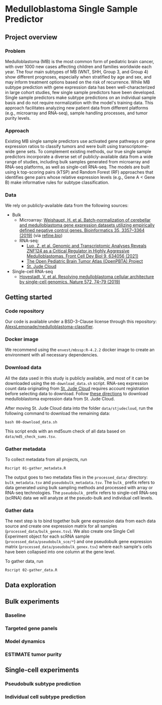 # Medulloblastoma Single Sample Predictor

## Project overview

### Problem

Medulloblastoma (MB) is the most common form of pediatric brain cancer, with over 1000 new cases affecting children and families worldwide each year.
The four main subtypes of MB (WNT, SHH, Group 3, and Group 4) show different prognoses, especially when stratified by age and sex, and may inform treatment options based on the risk of recurrence.
While MB subtype prediction with gene expression data has been well-characterized in large cohort studies, few single sample predictors have been developed.
Single sample predictors make subtype predictions on an individual sample basis and do not require normalization with the model's training data.
This approach facilitates analyzing new patient data from different platforms (e.g., microarray and RNA-seq), sample handling processes, and tumor purity levels.

### Approach

Existing MB single sample predictors use activated gene pathways or gene expression ratios to classify tumors and were built using transcriptome-wide gene sets.
To complement existing methods, our true single sample predictors incorporate a diverse set of publicly-available data from a wide range of studies, including bulk samples generated from microarray and RNA-seq platforms, as well as single-cell RNA-seq.
The models are built using k top-scoring pairs (kTSP) and Random Forest (RF) approaches that identifies gene pairs whose relative expression levels (e.g., Gene A < Gene B) make informative rules for subtype classification.

### Data

We rely on publicly-available data from the following sources:

- Bulk
  - Microarray: [Weishaupt, H. et al. Batch-normalization of cerebellar and medulloblastoma gene expression datasets utilizing empirically defined negative control genes. Bioinformatics 35, 3357–3364 (2019)](https://academic.oup.com/bioinformatics/article/35/18/3357/5305636) (via [refine.bio](refine.bio))
  - RNA-seq:
    - [Luo, Z. et al. Genomic and Transcriptomic Analyses Reveals ZNF124 as a Critical Regulator in Highly Aggressive Medulloblastomas. Front Cell Dev Biol 9, 634056 (2021)](https://www.frontiersin.org/articles/10.3389/fcell.2021.634056/full)
    - [The Open Pediatric Brain Tumor Atlas (OpenPBTA) Project](https://github.com/AlexsLemonade/OpenPBTA-analysis)
    - [St. Jude Cloud](stjude.cloud)
- Single-cell RNA-seq
  - [Hovestadt, V. et al. Resolving medulloblastoma cellular architecture by single-cell genomics. Nature 572, 74–79 (2019)](https://www.nature.com/articles/s41586-019-1434-6)

## Getting started

### Code repository

Our code is available under a BSD-3-Clause license through this repository: [AlexsLemonade/medulloblastoma-classifier](https://github.com/AlexsLemonade/medulloblastoma-classifier).

### Docker image

We recommend using the `envest/mbssp:R-4.2.2` docker image to create an environment with all necessary dependencies.

### Download data

All the data used in this study is publicly available, and most of it can be downloaded using the `00-download_data.sh` script.
RNA-seq expression count data originating from [St. Jude Cloud](stjude.cloud) requires account registration before selecting data to download.
Follow [these directions](download_stjude_cloud_data.md) to download medulloblastoma expression data from St. Jude Cloud.

After moving St. Jude Cloud data into the folder `data/stjudecloud`, run the following command to download the remaining data:

`bash 00-download_data.sh`

This script ends with an md5sum check of all data based on `data/md5_check_sums.tsv`.

### Gather metadata

To collect metadata from all projects, run

`Rscript 01-gather_metadata.R`

The output goes to two metadata files in the `processed_data/` directory: `bulk_metadata.tsv` and `pseudobulk_metadata.tsv`.
The `bulk_` prefix refers to data generated using bulk sampling methods and processed with array or RNA-seq technologies.
The `pseudobulk_` prefix refers to single-cell RNA-seq (scRNA) data we will analyze at the pseudo-bulk and individual cell levels.

### Gather data

The next step is to bind together bulk gene expression data from each data source and create one expression matrix for all samples (`processed_data/bulk_genex.tsv`).
We also create one Single Cell Experiment object for each scRNA sample (`processed_data/pseudobulk_sce/*`) and one pseudobulk gene expression matrix (`processed_data/pseudobulk_genex.tsv`) where each sample's cells have been collapsed into one column at the gene level.

To gather data, run

`Rscript 02-gather_data.R`

## Data exploration

## Bulk experiments

### Baseline

### Targeted gene panels

### Model dynamics

### ESTIMATE tumor purity

## Single-cell experiments

### Pseudobulk subtype prediction

### Individual cell subtype prediction
